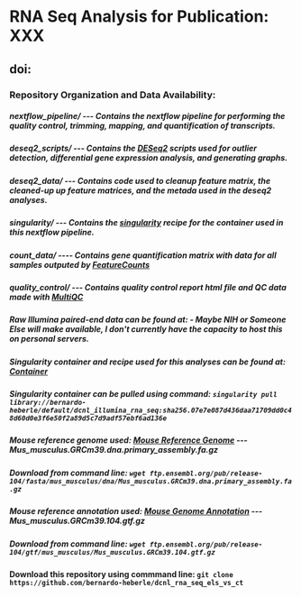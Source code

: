 # RNA Seq Analysis for Publication: XXX

## doi:


### Repository Organization and Data Availability:



##### nextflow_pipeline/ --- Contains the nextflow pipeline for performing the quality control, trimming, mapping, and quantification of transcripts.

##### deseq2_scripts/ --- Contains the [DESeq2](https://bioconductor.org/packages/release/bioc/html/DESeq2.html) scripts used for outlier detection, differential gene expression analysis, and generating graphs.

##### deseq2_data/ --- Contains code used to cleanup feature matrix, the cleaned-up up feature matrices, and the metada used in the deseq2 analyses.

##### singularity/ --- Contains the [singularity](https://sylabs.io/docs/) recipe for the container used in this nextflow pipeline.

##### count_data/ ---- Contains gene quantification matrix with data for all samples outputed by [FeatureCounts](https://academic.oup.com/bioinformatics/article/30/7/923/232889)

##### quality_control/ --- Contains quality control report html file and QC data made with [MultiQC](https://multiqc.info/)

##### Raw Illumina paired-end data can be found at: <Insert Link Here> - Maybe NIH or Someone Else will make available, I don't currently have the capacity to host this on personal servers.

##### Singularity container and recipe used for this analyses can be found at: [Container](https://cloud.sylabs.io/library/bernardo-heberle/default/dcnl_illumina_rna_seq)

##### Singularity container can be pulled using command: ` singularity pull library://bernardo-heberle/default/dcnl_illumina_rna_seq:sha256.07e7e087d436daa71709dd0c48d60d0e3f6e50f2a89d5c7d9adf57ebf6ad136e `

##### Mouse reference genome used: [Mouse Reference Genome](http://ftp.ensembl.org/pub/release-104/fasta/mus_musculus/dna/) --- Mus_musculus.GRCm39.dna.primary_assembly.fa.gz

##### Download from command line: ` wget ftp.ensembl.org/pub/release-104/fasta/mus_musculus/dna/Mus_musculus.GRCm39.dna.primary_assembly.fa.gz `

##### Mouse reference annotation used: [Mouse Genome Annotation](http://ftp.ensembl.org/pub/release-104/gtf/mus_musculus/) --- Mus_musculus.GRCm39.104.gtf.gz

##### Download from command line: ` wget ftp.ensembl.org/pub/release-104/gtf/mus_musculus/Mus_musculus.GRCm39.104.gtf.gz `


#### Download this repository using commmand line: ` git clone https://github.com/bernardo-heberle/dcnl_rna_seq_els_vs_ct `
